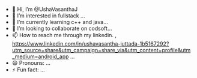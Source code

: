 - 👋 Hi, I’m @UshaVasanthaJ
- 👀 I’m interested in fullstack ...
- 🌱 I’m currently learning c++ and java...
- 💞️ I’m looking to collaborate on codsoft...
- 📫 How to reach me through my linkedin. ,   https://www.linkedin.com/in/ushavasantha-juttada-1b5167292?utm_source=share&utm_campaign=share_via&utm_content=profile&utm_medium=android_app ...
- 😄 Pronouns: ...
- ⚡ Fun fact: ...

<!---
UshaVasanthaJ/UshaVasanthaJ is a ✨ special ✨ repository because its `README.md` (this file) appears on your GitHub profile.
You can click the Preview link to take a look at your changes.
--->
